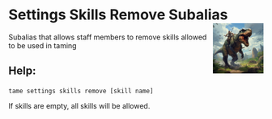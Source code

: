 <h1>Settings Skills Remove Subalias<img align="right" src="../../../../Data/main.png" width="100px"></h1>

Subalias that allows staff members to remove skills allowed to be used in taming

## Help:
`tame settings skills remove [skill name]`

If skills are empty, all skills will be allowed.